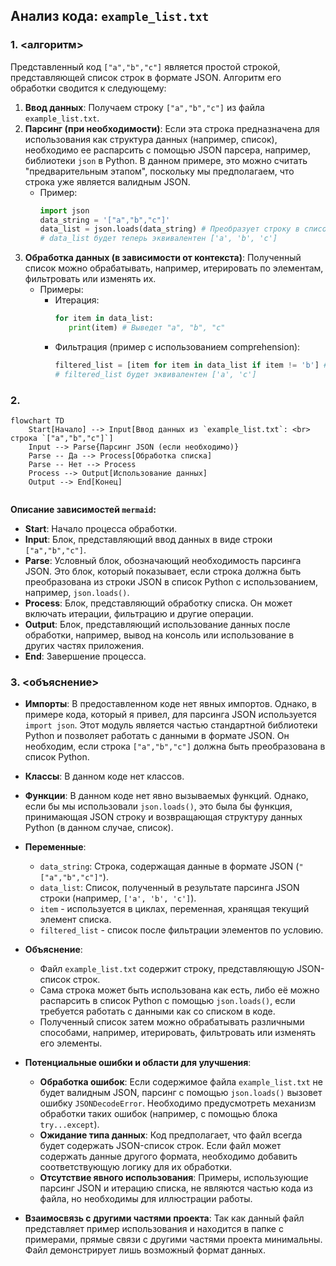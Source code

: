 ## Анализ кода: `example_list.txt`

### 1. <алгоритм>

Представленный код `["a","b","c"]` является простой строкой, представляющей список строк в формате JSON. Алгоритм его обработки сводится к следующему:

1.  **Ввод данных**: Получаем строку `["a","b","c"]` из файла `example_list.txt`.
2.  **Парсинг (при необходимости)**: Если эта строка предназначена для использования как структура данных (например, список), необходимо ее распарсить с помощью JSON парсера, например, библиотеки `json` в Python. В данном примере, это можно считать "предварительным этапом", поскольку мы предполагаем, что строка уже является валидным JSON.
    *   Пример:
        ```python
        import json
        data_string = '["a","b","c"]'
        data_list = json.loads(data_string) # Преобразует строку в список python
        # data_list будет теперь эквивалентен ['a', 'b', 'c']
        ```
3.  **Обработка данных (в зависимости от контекста)**: Полученный список можно обрабатывать, например, итерировать по элементам, фильтровать или изменять их.
    *   Примеры:
        -   Итерация:
            ```python
            for item in data_list:
               print(item) # Выведет "a", "b", "c"
            ```
        -   Фильтрация (пример с использованием comprehension):
            ```python
            filtered_list = [item for item in data_list if item != 'b'] #  Фильтрует список
            # filtered_list будет эквивалентен ['a', 'c']
            ```

### 2. <mermaid>

```mermaid
flowchart TD
    Start[Начало] --> Input[Ввод данных из `example_list.txt`: <br> строка `["a","b","c"]`]
    Input --> Parse{Парсинг JSON (если необходимо)}
    Parse -- Да --> Process[Обработка списка]
    Parse -- Нет --> Process
    Process --> Output[Использование данных]
    Output --> End[Конец]
    
```

**Описание зависимостей `mermaid`:**

-   **Start**: Начало процесса обработки.
-   **Input**: Блок, представляющий ввод данных в виде строки `["a","b","c"]`.
-   **Parse**: Условный блок, обозначающий необходимость парсинга JSON. Это блок, который показывает, если строка должна быть преобразована из строки JSON в список Python с использованием, например, `json.loads()`.
-   **Process**:  Блок, представляющий обработку списка. Он может включать итерации, фильтрацию и другие операции.
-   **Output**: Блок, представляющий использование данных после обработки, например, вывод на консоль или использование в других частях приложения.
-   **End**: Завершение процесса.

### 3. <объяснение>

-   **Импорты**: В предоставленном коде нет явных импортов. Однако, в примере кода, который я привел, для парсинга JSON используется `import json`. Этот модуль является частью стандартной библиотеки Python и позволяет работать с данными в формате JSON. Он необходим, если строка `["a","b","c"]` должна быть преобразована в список Python.

-   **Классы**: В данном коде нет классов.

-   **Функции**: В данном коде нет явно вызываемых функций. Однако, если бы мы использовали `json.loads()`, это была бы функция, принимающая JSON строку и возвращающая структуру данных Python (в данном случае, список).

-   **Переменные**:
    -   `data_string`:  Строка, содержащая данные в формате JSON (`"["a","b","c"]"`).
    -   `data_list`: Список, полученный в результате парсинга JSON строки (например, `['a', 'b', 'c']`).
    -   `item` - используется в циклах, переменная, хранящая текущий элемент списка.
    -   `filtered_list` - список после фильтрации элементов по условию.

-   **Объяснение**:
    -   Файл `example_list.txt` содержит строку, представляющую JSON-список строк.
    -   Сама строка может быть использована как есть, либо её можно распарсить в список Python с помощью `json.loads()`, если требуется работать с данными как со списком в коде.
    -   Полученный список затем можно обрабатывать различными способами, например, итерировать, фильтровать или изменять его элементы.

-   **Потенциальные ошибки и области для улучшения**:
    -   **Обработка ошибок**: Если содержимое файла `example_list.txt` не будет валидным JSON, парсинг с помощью `json.loads()` вызовет ошибку `JSONDecodeError`. Необходимо предусмотреть механизм обработки таких ошибок (например, с помощью блока `try...except`).
    -   **Ожидание типа данных**: Код предполагает, что файл всегда будет содержать JSON-список строк. Если файл может содержать данные другого формата, необходимо добавить соответствующую логику для их обработки.
    -   **Отсутствие явного использования**: Примеры, использующие парсинг JSON и итерацию списка, не являются частью кода из файла, но необходимы для иллюстрации работы.
- **Взаимосвязь с другими частями проекта**: Так как данный файл представляет пример использования и находится в папке с примерами,  прямые связи с другими частями проекта минимальны. Файл демонстрирует лишь возможный формат данных.